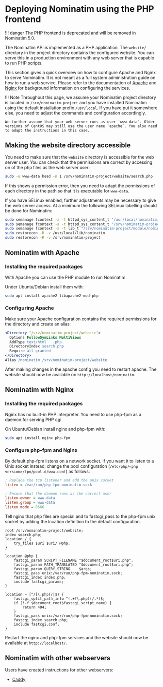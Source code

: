 # Deploying Nominatim using the PHP frontend

!!! danger
    The PHP frontend is deprecated and will be removed in Nominatim 5.0.

The Nominatim API is implemented as a PHP application. The `website/` directory
in the project directory contains the configured website. You can serve this
in a production environment with any web server that is capable to run
PHP scripts.

This section gives a quick overview on how to configure Apache and Nginx to
serve Nominatim. It is not meant as a full system administration guide on how
to run a web service. Please refer to the documentation of
[Apache](https://httpd.apache.org/docs/current/) and
[Nginx](https://nginx.org/en/docs/)
for background information on configuring the services.

!!! Note
    Throughout this page, we assume your Nominatim project directory is
    located in `/srv/nominatim-project` and you have installed Nominatim
    using the default installation prefix `/usr/local`. If you have put it
    somewhere else, you need to adjust the commands and configuration
    accordingly.

    We further assume that your web server runs as user `www-data`. Older
    versions of CentOS may still use the user name `apache`. You also need
    to adapt the instructions in this case.

## Making the website directory accessible

You need to make sure that the `website` directory is accessible for the
web server user. You can check that the permissions are correct by accessing
on of the php files as the web server user:

``` sh
sudo -u www-data head -n 1 /srv/nominatim-project/website/search.php
```

If this shows a permission error, then you need to adapt the permissions of
each directory in the path so that it is executable for `www-data`.

If you have SELinux enabled, further adjustments may be necessary to give the
web server access. At a minimum the following SELinux labelling should be done
for Nominatim:

``` sh
sudo semanage fcontext -a -t httpd_sys_content_t "/usr/local/nominatim/lib/lib-php(/.*)?"
sudo semanage fcontext -a -t httpd_sys_content_t "/srv/nominatim-project/website(/.*)?"
sudo semanage fcontext -a -t lib_t "/srv/nominatim-project/module/nominatim.so"
sudo restorecon -R -v /usr/local/lib/nominatim
sudo restorecon -R -v /srv/nominatim-project
```

## Nominatim with Apache

### Installing the required packages

With Apache you can use the PHP module to run Nominatim.

Under Ubuntu/Debian install them with:

``` sh
sudo apt install apache2 libapache2-mod-php
```

### Configuring Apache

Make sure your Apache configuration contains the required permissions for the
directory and create an alias:

``` apache
<Directory "/srv/nominatim-project/website">
  Options FollowSymLinks MultiViews
  AddType text/html   .php
  DirectoryIndex search.php
  Require all granted
</Directory>
Alias /nominatim /srv/nominatim-project/website
```

After making changes in the apache config you need to restart apache.
The website should now be available on `http://localhost/nominatim`.

## Nominatim with Nginx

### Installing the required packages

Nginx has no built-in PHP interpreter. You need to use php-fpm as a daemon for
serving PHP cgi.

On Ubuntu/Debian install nginx and php-fpm with:

``` sh
sudo apt install nginx php-fpm
```

### Configure php-fpm and Nginx

By default php-fpm listens on a network socket. If you want it to listen to a
Unix socket instead, change the pool configuration
(`/etc/php/<php version>/fpm/pool.d/www.conf`) as follows:

``` ini
; Replace the tcp listener and add the unix socket
listen = /var/run/php-fpm-nominatim.sock

; Ensure that the daemon runs as the correct user
listen.owner = www-data
listen.group = www-data
listen.mode = 0666
```

Tell nginx that php files are special and to fastcgi_pass to the php-fpm
unix socket by adding the location definition to the default configuration.

``` nginx
root /srv/nominatim-project/website;
index search.php;
location / {
    try_files $uri $uri/ @php;
}

location @php {
    fastcgi_param SCRIPT_FILENAME "$document_root$uri.php";
    fastcgi_param PATH_TRANSLATED "$document_root$uri.php";
    fastcgi_param QUERY_STRING    $args;
    fastcgi_pass unix:/var/run/php-fpm-nominatim.sock;
    fastcgi_index index.php;
    include fastcgi_params;
}

location ~ [^/]\.php(/|$) {
    fastcgi_split_path_info ^(.+?\.php)(/.*)$;
    if (!-f $document_root$fastcgi_script_name) {
        return 404;
    }
    fastcgi_pass unix:/var/run/php-fpm-nominatim.sock;
    fastcgi_index search.php;
    include fastcgi.conf;
}
```

Restart the nginx and php-fpm services and the website should now be available
at `http://localhost/`.

## Nominatim with other webservers

Users have created instructions for other webservers:

* [Caddy](https://github.com/osm-search/Nominatim/discussions/2580)

